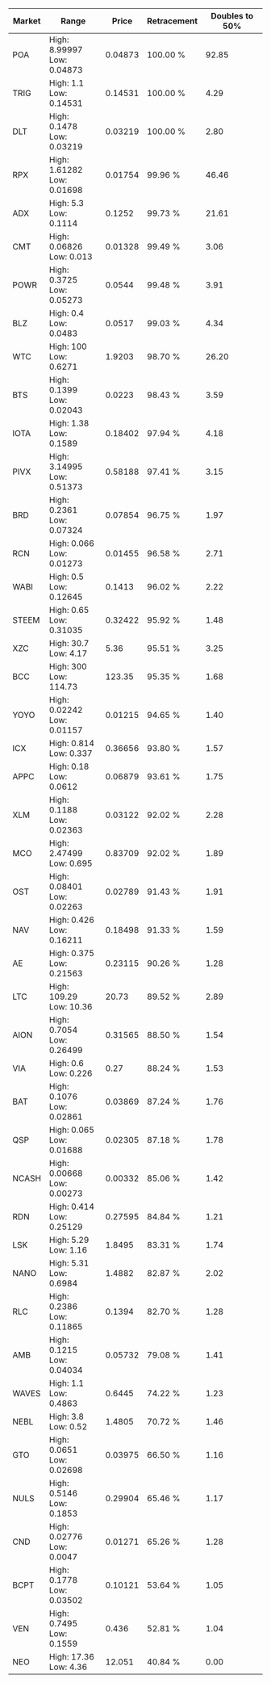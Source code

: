| Market | Range | Price| Retracement | Doubles to 50% |
| --- | --- | --- | --- | --- |
| POA | High: 8.99997<br />Low: 0.04873 | 0.04873 | 100.00 % | 92.85 |
| TRIG | High: 1.1<br />Low: 0.14531 | 0.14531 | 100.00 % | 4.29 |
| DLT | High: 0.1478<br />Low: 0.03219 | 0.03219 | 100.00 % | 2.80 |
| RPX | High: 1.61282<br />Low: 0.01698 | 0.01754 | 99.96 % | 46.46 |
| ADX | High: 5.3<br />Low: 0.1114 | 0.1252 | 99.73 % | 21.61 |
| CMT | High: 0.06826<br />Low: 0.013 | 0.01328 | 99.49 % | 3.06 |
| POWR | High: 0.3725<br />Low: 0.05273 | 0.0544 | 99.48 % | 3.91 |
| BLZ | High: 0.4<br />Low: 0.0483 | 0.0517 | 99.03 % | 4.34 |
| WTC | High: 100<br />Low: 0.6271 | 1.9203 | 98.70 % | 26.20 |
| BTS | High: 0.1399<br />Low: 0.02043 | 0.0223 | 98.43 % | 3.59 |
| IOTA | High: 1.38<br />Low: 0.1589 | 0.18402 | 97.94 % | 4.18 |
| PIVX | High: 3.14995<br />Low: 0.51373 | 0.58188 | 97.41 % | 3.15 |
| BRD | High: 0.2361<br />Low: 0.07324 | 0.07854 | 96.75 % | 1.97 |
| RCN | High: 0.066<br />Low: 0.01273 | 0.01455 | 96.58 % | 2.71 |
| WABI | High: 0.5<br />Low: 0.12645 | 0.1413 | 96.02 % | 2.22 |
| STEEM | High: 0.65<br />Low: 0.31035 | 0.32422 | 95.92 % | 1.48 |
| XZC | High: 30.7<br />Low: 4.17 | 5.36 | 95.51 % | 3.25 |
| BCC | High: 300<br />Low: 114.73 | 123.35 | 95.35 % | 1.68 |
| YOYO | High: 0.02242<br />Low: 0.01157 | 0.01215 | 94.65 % | 1.40 |
| ICX | High: 0.814<br />Low: 0.337 | 0.36656 | 93.80 % | 1.57 |
| APPC | High: 0.18<br />Low: 0.0612 | 0.06879 | 93.61 % | 1.75 |
| XLM | High: 0.1188<br />Low: 0.02363 | 0.03122 | 92.02 % | 2.28 |
| MCO | High: 2.47499<br />Low: 0.695 | 0.83709 | 92.02 % | 1.89 |
| OST | High: 0.08401<br />Low: 0.02263 | 0.02789 | 91.43 % | 1.91 |
| NAV | High: 0.426<br />Low: 0.16211 | 0.18498 | 91.33 % | 1.59 |
| AE | High: 0.375<br />Low: 0.21563 | 0.23115 | 90.26 % | 1.28 |
| LTC | High: 109.29<br />Low: 10.36 | 20.73 | 89.52 % | 2.89 |
| AION | High: 0.7054<br />Low: 0.26499 | 0.31565 | 88.50 % | 1.54 |
| VIA | High: 0.6<br />Low: 0.226 | 0.27 | 88.24 % | 1.53 |
| BAT | High: 0.1076<br />Low: 0.02861 | 0.03869 | 87.24 % | 1.76 |
| QSP | High: 0.065<br />Low: 0.01688 | 0.02305 | 87.18 % | 1.78 |
| NCASH | High: 0.00668<br />Low: 0.00273 | 0.00332 | 85.06 % | 1.42 |
| RDN | High: 0.414<br />Low: 0.25129 | 0.27595 | 84.84 % | 1.21 |
| LSK | High: 5.29<br />Low: 1.16 | 1.8495 | 83.31 % | 1.74 |
| NANO | High: 5.31<br />Low: 0.6984 | 1.4882 | 82.87 % | 2.02 |
| RLC | High: 0.2386<br />Low: 0.11865 | 0.1394 | 82.70 % | 1.28 |
| AMB | High: 0.1215<br />Low: 0.04034 | 0.05732 | 79.08 % | 1.41 |
| WAVES | High: 1.1<br />Low: 0.4863 | 0.6445 | 74.22 % | 1.23 |
| NEBL | High: 3.8<br />Low: 0.52 | 1.4805 | 70.72 % | 1.46 |
| GTO | High: 0.0651<br />Low: 0.02698 | 0.03975 | 66.50 % | 1.16 |
| NULS | High: 0.5146<br />Low: 0.1853 | 0.29904 | 65.46 % | 1.17 |
| CND | High: 0.02776<br />Low: 0.0047 | 0.01271 | 65.26 % | 1.28 |
| BCPT | High: 0.1778<br />Low: 0.03502 | 0.10121 | 53.64 % | 1.05 |
| VEN | High: 0.7495<br />Low: 0.1559 | 0.436 | 52.81 % | 1.04 |
| NEO | High: 17.36<br />Low: 4.36 | 12.051 | 40.84 % | 0.00 |
